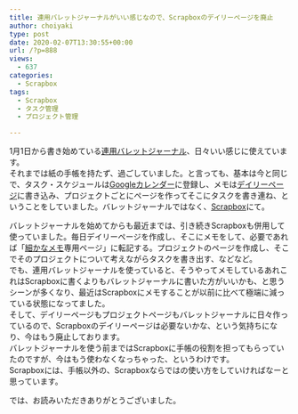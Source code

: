 ```yaml
---
title: 連用バレットジャーナルがいい感じなので、Scrapboxのデイリーページを廃止
author: choiyaki
type: post
date: 2020-02-07T13:30:55+00:00
url: /?p=888
views:
  - 637
categories:
  - Scrapbox
tags:
  - Scrapbox
  - タスク管理
  - プロジェクト管理

---
```

1月1日から書き始めている[連用バレットジャーナル][1]、日々いい感じに使えています。  
それまでは紙の手帳を持たず、過ごしていました。と言っても、基本は今と同じで、タスク・スケジュールは[Googleカレンダー][2]に登録し、メモは[デイリーページ][3]に書き込み、プロジェクトごとにページを作ってそこにタスクを書き連ね、ということをしていました。バレットジャーナルではなく、[Scrapbox][4]にて。

バレットジャーナルを始めてからも最近までは、引き続きScrapboxも併用して使っていました。毎日デイリーページを作成し、そこにメモをして、必要であれば「[細かなメモ][5]専用ページ」に転記する。プロジェクトのページを作成し、そこでそのプロジェクトについて考えながらタスクを書き出す、などなど。  
でも、連用バレットジャーナルを使っていると、そうやってメモしているあれこれはScrapboxに書くよりもバレットジャーナルに書いた方がいいかも、と思うシーンが多くなり、最近はScrapboxにメモすることが以前に比べて極端に減っている状態になってました。  
そして、デイリーページもプロジェクトページもバレットジャーナルに日々作っているので、Scrapboxのデイリーページは必要ないかな、という気持ちになり、今はもう廃止しております。  
バレットジャーナルを使う前まではScrapboxに手帳の役割を担ってもらっていたのですが、今はもう使わなくなっちゃった、というわけです。  
Scrapboxには、手帳以外の、Scrapboxならではの使い方をしていければなーと思っています。

では、お読みいただきありがとうございました。

 [1]: https://scrapbox.io/choiyaki-hondana/%E9%80%A3%E7%94%A8%E3%83%90%E3%83%AC%E3%83%83%E3%83%88%E3%82%B8%E3%83%A3%E3%83%BC%E3%83%8A%E3%83%AB
 [2]: https://scrapbox.io/choiyaki-hondana/Google%E3%82%AB%E3%83%AC%E3%83%B3%E3%83%80%E3%83%BC
 [3]: https://scrapbox.io/choiyaki-hondana/%E3%83%87%E3%82%A4%E3%83%AA%E3%83%BC%E3%83%9A%E3%83%BC%E3%82%B8
 [4]: https://scrapbox.io/choiyaki-hondana/Scrapbox
 [5]: https://scrapbox.io/choiyaki-hondana/%E7%B4%B0%E3%81%8B%E3%81%AA%E3%83%A1%E3%83%A2